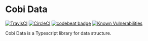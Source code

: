 # Cobi Data
[![TravisCI](https://travis-ci.com/thomasbui93/cobi-data.svg?branch=master)](https://travis-ci.com/thomasbui93/cobi-data)
[![CircleCI](https://circleci.com/gh/thomasbui93/cobi-data.svg?style=svg)](https://circleci.com/gh/thomasbui93/cobi-data)
[![codebeat badge](https://codebeat.co/badges/77ea7b4d-d28d-4ce4-88f6-dd8c4f6285cd)](https://codebeat.co/projects/github-com-thomasbui93-cobi-data-master)
[![Known Vulnerabilities](https://snyk.io/test/github/thomasbui93/cobi-data/badge.svg?targetFile=package.json)](https://snyk.io/test/github/thomasbui93/cobi-data?targetFile=package.json)

Cobi Data is a Typescript library for data structure.
